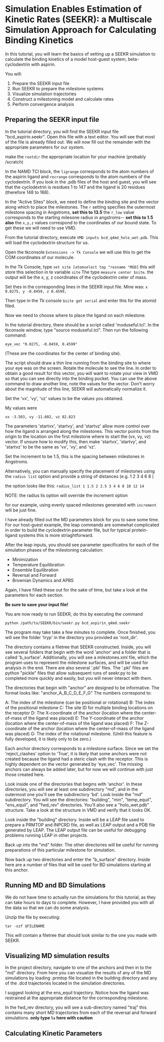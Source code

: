 # Simulation Enables Estimation of Kinetic Rates (SEEKR): a Multiscale Simulation Approach for Calculating Binding Kinetics

In this tutorial, you will learn the basics of setting up a SEEKR simulation to calculate the binding kinetics of 
a model host-guest system, beta-cyclodextrin with aspirin. 

You will:
1. Prepare the SEEKR input file
2. Run SEEKR to prepare the milestone systems
3. Visualize simulation trajectories 
4. Construct a milestoning model and calculate rates
5. Perform convergence analysis


## Preparing the SEEKR input file
In the tutorial directory, you will find the SEEKR input file "bcd_aspirin.seekr".
Open this file with a text editor. You will see that most of the file is already filled out.
We will now fill out the remainder with the appropriate parameters for our system.

make the `rootdir` the appropriate location for your machine (probably /scratch)

In the NAMD TCl block, the `ligrange` corresponds to the atom numbers of the aspirin ligand and
`recrange` corresponds to the atom numbers of the cyclodextrin. 
If you look in the .pdb files of the host and guest, you will see that the cyclodextrin is residues 
1 to 147 and the ligand is 20 residues (therefore 148 to 168).

In the "Active Sites" block, we need to define the binding site and the vector along which to place
the milestones.
The `r` setting specifies the outermost milestone spacing in Angstroms, **set this to 13.5**
the `r_low` value corresponds to the starting milesone radius in angstroms-- **set this to 1.5 also**
the `x,y,z` values correspond to the coordinates of our bound state. To get these we will need to use 
VMD.

From the tutorial directory, execute `VMD inputs bcd_q4md_holo_wet.pdb`. This will load the cyclodextrin 
structure for us.

Open the tkconsole `Extensions -> Tk Console` we will use this to get the COM coordinates of our molecule.

In the Tk Console, type `set site [atomselect top "resname "MGO]` this will store this selection in te variable `site`
The type `measure center $site`. the output will be the x, y, z coordinates of the cyclodextrin ceter of mass.

Set thes in the corresponding lines in the SEEKR input file.
Mine was:
`x 0.0275, y -0.0459, z 0.4599,`

Then type in the Tk console `$site get serial` and enter this for the atomid filed.

Now we need to choose where to place the ligand on each milestone.

In the tutorial directory, there should be a script called 'moduseful.tcl'. In the tkconsole window, type "source moduseful.tcl". Then run the following 
command:

 `eye_vec "0.0275, -0.0459, 0.4599"`

 (These are the coordinates for the center of binding site). 

The script should draw a thin line running from the binding site to where your eye was on the screen. Rotate the molecule to see the line. In order to obtain a good result for this vector, you will want to rotate your view in VMD so that you can see directly into the binding pocket. You can use the above command to draw another line, note the values for the vector. Don't worry about the magnitude of this line, SEEKR will automatically normalize it.

Set the 'vx', 'vy', 'vz' values to be the values you obtained.

My values were

`vx -3.503, vy -11.602, vz 82.823`

The parameters 'startvx', 'startvy', and 'startvz' allow more control over how the ligand is arranged along the milestones. This vector points from the origin to the location on the first milestone where to start the (vx, vy, vz) vector. If unsure how to modify this, then make 'startvx', 'startvy', and 'startvz' to be the same as 'vx', 'vy', and 'vz'.

Set the increment to be 1.5, this is the spacing between milestones in Angstroms. 

Alternatively, you can manually specify the placement of milestones using the
`radius list` option and provide a string of distances (e.g. 1 2 3 4 6 8 )

the option looks like this: `radius_list 1 1.5 2 2.5 3 4 6 8 10 12 14`

NOTE: the radius lis option will override the increment option

for our example, using evenly spaced milestones generated with `increment` will be just fine.

I have already filled out the MD parameters block for you to save some time. For our host-guest example, the leap commands are somewhat complicated in order to build the cyclodextrin parameter file, but for typical protein-ligand systems this is more striaghtforward.

After the leap inputs, you should see parameter specificatins for each of the 
simulation phases of the milestoning calculation: 

* Minimization
* Temperature Equilibration
* Ensemble Equilibration
* Reversal and Forward
* Brownian Dynamics and APBS

Again, I have filled these out for the sake of time, but take a look at the parameters for each section.


**Be sure to save your input file!**

You are now ready to run SEEKR, do this by executing the command

`python /path/to/SEEKR/bin/seekr.py bcd_aspirin_q4md.seekr`

The program may take take a few minutes to complete. 
Once finished, you will see the folder 'tryp' in the directory you provided as 
'root_dir'.

The directory contains a filetree that SEEKR constructed. Inside, you will see several folders that begin with the word 'anchor' and a folder that is called 'b_surface'. Additionally, you will see a milestones.xml file, which the program uses to represent the milestone surfaces, and will be used for analysis in the end. There are also several '.pkl' files. The '.pkl' files are python "pickle" files that allow subsequent runs of seekr.py to be completed more quickly and easily, but you will never interact with them.

The directories that begin with "anchor" are designed to be informative. The format looks like: "anchor_A_B_C_D_E_F_G" The numbers correspond to:

A: The index of the milestone (can be positional or rotational)
B: The index of the positional milestone
C: The site ID for multiple binding locations on the receptor
D: The X-coordinate of the anchor (location where the center-of-mass of the ligand was placed)
E: The Y-coordinate of the anchor (location where the center-of-mass of the ligand was placed)
F: The Z-coordinate of the anchor (location where the center-of-mass of the ligand was placed)
G: The index of the rotational milestone. (Until this feature is fully developed, it is likely only to be zero.)

Each anchor directory corresponds to a milestone surface. Since we set the 
'reject_clashes' option to 'True', it is likely that some anchors were not 
created because the ligand had a steric clash with the receptor. This is 
highly dependent on the vector generated by 'eye_vec'. The missing anchors can 
always be added later, but for now we will continue with just those created 
here.

Look inside one of the directories that begins with 'anchor'. In these 
directories, you will see at least one subdirectory "md", and in the outermost 
one you'll see the subdirectory 'bd'. Look inside the "md" subdirectory. You 
will see the directories: "building", "min", "temp_equil", "ens_equil", and 
"fwd_rev" directories. You'll also see a "holo_wet.pdb" structure. Take a look 
at the structure in VMD and verify that it looks OK.

Look inside the "building" directory. Inside will be a LEAP file used to 
prepare a PRMTOP and INPCRD file, as well as LEAP output and a PDB file 
generated by LEAP. The LEAP output file can be useful for debugging problems 
running LEAP in other projects.

Back up into the "md" folder. The other directories will be useful for running 
preparations of this particular milestone for simulation.

Now back up two directories and enter the "b_surface" directory. Inside here 
are a number of files that will be used for BD simulations starting at this 
anchor.

## Running MD and BD Simulations ##

We do not have time to actually run the simulations for this tutorial, as they can take hours to days to complete. However, I have provided you with all the data so that we can do some analysis. 

Unzip the file by executing:

`tar -xzf $FILENAME`

This will contain a filetree that should look similar to the one you made with SEEKR.


## Visualizing MD simulation results ##

In the project directory, navigate to one of the anchors and then in to the 
"md" directory. From here you can visualize the results of any of the MD simulations by loading .prmtop file located in the building directory and any of the .dcd trajectories located in the simulation directories.

I suggest looking at the ens_equil trajectory. Notice how the ligand was restrained at the appropriate distance for the corresponding milestone.

In the fwd_rev directory, you will see a sub-directory named "traj" this contains many short MD trajectories from each of the reversal and forward simulations. **only type `ls` here with caution**


## Calculating Kinetic Parameters ##






 
